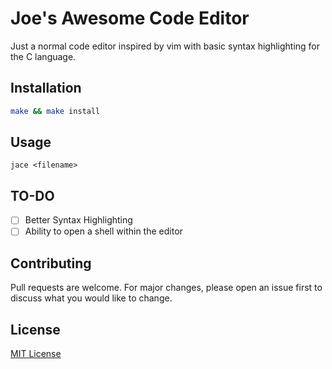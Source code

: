 # Joe's Awesome Code Editor

Just a normal code editor inspired by vim with basic syntax highlighting for the C language.

## Installation

```bash
make && make install
```

## Usage

```
jace <filename>
```

## TO-DO

 - [ ] Better Syntax Highlighting
 - [ ] Ability to open a shell within the editor

## Contributing
Pull requests are welcome. For major changes, please open an issue first to discuss what you would like to change.

## License
[MIT License](https://choosealicense.com/licenses/mit/)